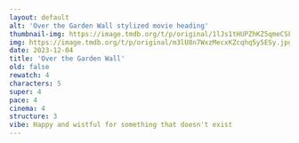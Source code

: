 ```yaml
---
layout: default
alt: 'Over the Garden Wall stylized movie heading'
thumbnail-img: https://image.tmdb.org/t/p/original/1lJs1tHUPZhKZ5qmeCSFc3n2A19.png
img: https://image.tmdb.org/t/p/original/m3lU8n7WxzMecxKZcqhq5y5ESy.jpg
date: 2023-12-04
title: 'Over the Garden Wall'
old: false
rewatch: 4
characters: 5
super: 4
pace: 4
cinema: 4
structure: 3
vibe: Happy and wistful for something that doesn't exist
---
```

